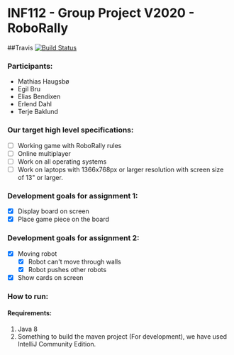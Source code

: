 # INF112 - Group Project V2020 - RoboRally

##Travis
[![Build Status](https://travis-ci.com/inf112-v20/BashBoys_Inc.svg?branch=master)](https://travis-ci.com/inf112-v20/BashBoys_Inc)

### Participants:
- Mathias Haugsbø
- Egil Bru 
- Elias Bendixen
- Erlend Dahl
- Terje Baklund

### Our target high level specifications:
- [ ] Working game with RoboRally rules
- [ ] Online multiplayer
- [ ] Work on all operating systems
- [ ] Work on laptops with 1366x768px or larger resolution with screen size of 13" or larger.

### Development goals for assignment 1:
- [x] Display board on screen
- [x] Place game piece on the board

### Development goals for assignment 2:
- [x] Moving robot
  - [x] Robot can't move through walls
  - [x] Robot pushes other robots
- [x] Show cards on screen

### How to run:

#### Requirements:
1. Java 8
2. Something to build the maven project (For development), we have used IntelliJ Community Edition.
